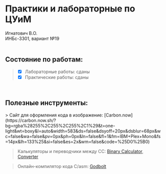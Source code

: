 <h1>Практики и лабораторные по ЦУиМ</h1>
Игнатович В.О.<br/>ИНБс-3301, вариант №19
<br/><br/>

<h2>Состояние по работам:</h2>

> - [x] Лабораторные работы: сданы
> - [x] Практические работы: сданы

<br/>

<h2>Полезные инструменты:</h2>
> Сайт для оформления кода в изображение: [Carbon.now](https://carbon.now.sh/?bg=rgba%28255%2C255%2C255%2C1%29&t=one-light&wt=boxy&l=auto&width=583&ds=false&dsyoff=20px&dsblur=68px&wc=false&wa=false&pv=0px&ph=0px&ln=false&fl=1&fm=IBM+Plex+Mono&fs=14px&lh=133%25&si=false&es=2x&wm=false&code=%25D0%25B0)

> Калькуляторы и переводчики между СС: [Binary Calculator](https://www.rapidtables.com/calc/math/binary-calculator.html?num1=110101&op=0&num2=100110), [Converter](https://www.rapidtables.com/convert/number/hex-to-decimal.html)

> Онлайн-компилятор кода C/asm: [Godbolt](https://godbolt.org/)


